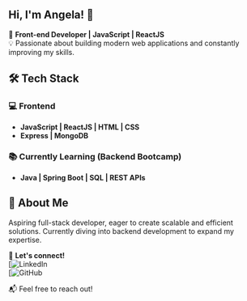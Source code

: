 ##  Hi, I'm Angela! 👋

🚀 **Front-end Developer | JavaScript | ReactJS**  
💡 Passionate about building modern web applications and constantly improving my skills.  

## 🛠️ Tech Stack
### 💻 Frontend
- **JavaScript | ReactJS | HTML | CSS**
- **Express | MongoDB**

### 📚 Currently Learning (Backend Bootcamp)
- **Java | Spring Boot | SQL | REST APIs**

## 🎯 About Me
Aspiring full-stack developer, eager to create scalable and efficient solutions. Currently diving into backend development to expand my expertise.  

🔗 **Let's connect!**  
[![LinkedIn](www.linkedin.com/in/angela-ruiz-rodriguez)  
[![GitHub](https://github.com/anruiz-r/)  

📬 Feel free to reach out!
